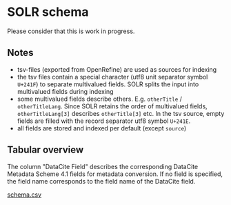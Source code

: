 # SOLR schema

Please consider that this is work in progress.

## Notes

* tsv-files (exported from OpenRefine) are used as sources for indexing
* the tsv files contain a special character (utf8 unit separator symbol `U+241F`) to separate multivalued fields. SOLR splits the input into multivalued fields during indexing
* some multivalued fields describe others. E.g. `otherTitle` / `otherTitleLang`. Since SOLR retains the order of multivalued fields, `otherTitleLang[3]` describes `otherTitle[3]` etc. In the tsv source, empty fields are filled with the record separator utf8 symbol `U+241E`.
* all fields are stored and indexed per default (except `source`)

## Tabular overview

The column "DataCite Field" describes the corresponding DataCite Metadata Scheme 4.1 fields for metadata conversion. If no field is specified, the field name corresponds to the field name of the DataCite field.

[schema.csv](schema.csv)
